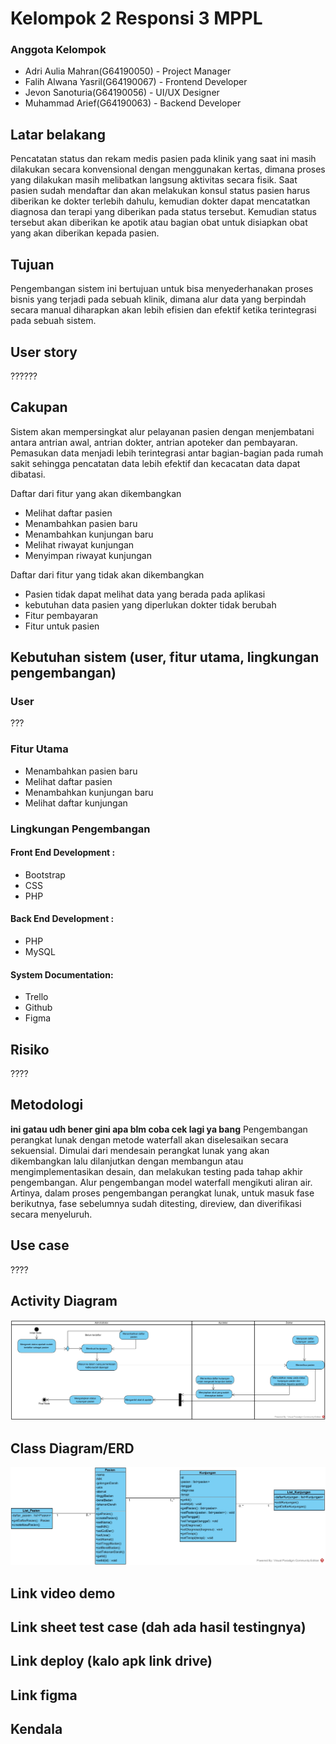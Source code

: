 # Kelompok 2 Responsi 3 MPPL

### Anggota Kelompok
- Adri Aulia Mahran(G64190050) - Project Manager
- Falih Alwana Yasril(G64190067) - Frontend Developer
- Jevon Sanoturia(G64190056) - UI/UX Designer
- Muhammad Arief(G64190063) - Backend Developer

## Latar belakang

Pencatatan status dan rekam medis pasien pada klinik yang saat ini masih dilakukan secara konvensional dengan menggunakan kertas, dimana proses yang dilakukan masih melibatkan langsung aktivitas secara fisik. Saat pasien sudah mendaftar dan akan melakukan konsul status pasien harus diberikan ke dokter terlebih dahulu, kemudian dokter dapat mencatatkan diagnosa dan terapi yang diberikan pada status tersebut. Kemudian status tersebut akan diberikan ke apotik atau bagian obat untuk disiapkan obat yang akan diberikan kepada pasien.

## Tujuan

Pengembangan sistem ini bertujuan untuk bisa menyederhanakan proses bisnis yang terjadi pada sebuah klinik, dimana alur data yang berpindah secara manual diharapkan akan lebih efisien dan efektif ketika terintegrasi pada sebuah sistem. 

## User story

??????

## Cakupan

Sistem akan mempersingkat alur pelayanan pasien dengan menjembatani antara antrian awal, antrian dokter, antrian apoteker dan pembayaran. Pemasukan data menjadi lebih terintegrasi antar bagian-bagian pada rumah sakit sehingga pencatatan data lebih efektif dan kecacatan data dapat dibatasi.

Daftar dari fitur yang akan dikembangkan
- Melihat daftar pasien
- Menambahkan pasien baru
- Menambahkan kunjungan baru
- Melihat riwayat kunjungan
- Menyimpan riwayat kunjungan

Daftar dari fitur yang tidak akan dikembangkan
- Pasien tidak dapat melihat data yang berada pada aplikasi
- kebutuhan data pasien yang diperlukan dokter tidak berubah
- Fitur pembayaran
- Fitur untuk pasien


## Kebutuhan sistem (user, fitur utama, lingkungan pengembangan)

### User
???

### Fitur Utama
- Menambahkan pasien baru
- Melihat daftar pasien
- Menambahkan kunjungan baru
- Melihat daftar kunjungan

### Lingkungan Pengembangan

#### Front End Development :
- Bootstrap
- CSS
- PHP
#### Back End Development :
- PHP
- MySQL

#### System Documentation:
- Trello
- Github
- Figma


## Risiko

????

## Metodologi

**ini gatau udh bener gini apa blm coba cek lagi ya bang**
Pengembangan perangkat lunak dengan metode waterfall akan diselesaikan secara sekuensial. Dimulai dari mendesain perangkat lunak yang akan dikembangkan lalu dilanjutkan dengan membangun atau mengimplementasikan desain, dan melakukan testing pada tahap akhir pengembangan. Alur pengembangan model waterfall mengikuti aliran air. Artinya, dalam proses pengembangan perangkat lunak, untuk masuk fase berikutnya, fase sebelumnya sudah ditesting, direview, dan diverifikasi secara menyeluruh.

## Use case

????

## Activity Diagram

![Activity](etc/Activity.png)

## Class Diagram/ERD

![Class](etc/Class.png)

## Link video demo
## Link sheet test case (dah ada hasil testingnya)
## Link deploy (kalo apk link drive)
## Link figma
## Kendala
